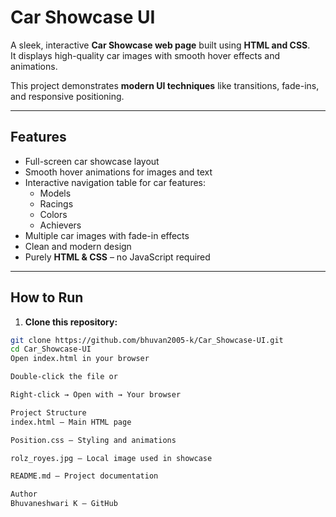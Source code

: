 # Car Showcase UI

A sleek, interactive **Car Showcase web page** built using **HTML and CSS**.  
It displays high-quality car images with smooth hover effects and animations.  

This project demonstrates **modern UI techniques** like transitions, fade-ins, and responsive positioning.

---

## Features

- Full-screen car showcase layout
- Smooth hover animations for images and text
- Interactive navigation table for car features:
  - Models
  - Racings
  - Colors
  - Achievers
- Multiple car images with fade-in effects
- Clean and modern design
- Purely **HTML & CSS** – no JavaScript required

---

## How to Run

1. **Clone this repository:**

```bash
git clone https://github.com/bhuvan2005-k/Car_Showcase-UI.git
cd Car_Showcase-UI
Open index.html in your browser

Double-click the file or

Right-click → Open with → Your browser

Project Structure
index.html – Main HTML page

Position.css – Styling and animations

rolz_royes.jpg – Local image used in showcase

README.md – Project documentation

Author
Bhuvaneshwari K – GitHub
